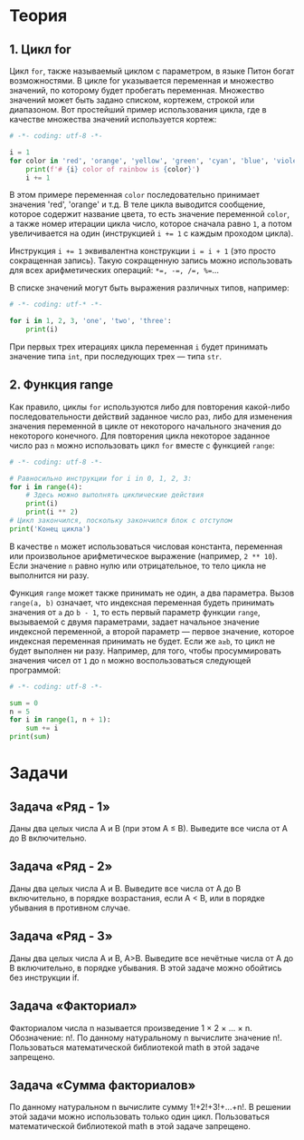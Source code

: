 # Теория
## 1. Цикл for
Цикл `for`, также называемый циклом с параметром, в языке Питон богат возможностями. 
В цикле for указывается переменная и множество значений, по которому будет пробегать переменная. 
Множество значений может быть задано списком, кортежем, строкой или диапазоном.
Вот простейший пример использования цикла, где в качестве множества значений используется кортеж:

```python
# -*- coding: utf-8 -*-

i = 1
for color in 'red', 'orange', 'yellow', 'green', 'cyan', 'blue', 'violet':
    print(f'# {i} color of rainbow is {color}')
    i += 1
```

В этом примере переменная `color` последовательно принимает значения 'red', 'orange' и т.д. 
В теле цикла выводится сообщение, которое содержит название цвета, то есть значение переменной `color`, 
а также номер итерации цикла  число, которое сначала равно `1`, а потом увеличивается на один (инструкцией `i += 1` с каждым проходом цикла).

Инструкция `i += 1` эквивалентна конструкции `i = i + 1` (это просто сокращенная запись). 
Такую сокращенную запись можно использовать для всех арифметических операций: `*=, -=, /=, %=`...

В списке значений могут быть выражения различных типов, например:

```python
# -*- coding: utf-* -*-

for i in 1, 2, 3, 'one', 'two', 'three':
    print(i)
```

При первых трех итерациях цикла переменная `i` будет принимать значение типа `int`, при последующих трех — типа `str`.

## 2. Функция range
Как правило, циклы `for` используются либо для повторения какой-либо последовательности действий заданное число раз, 
либо для изменения значения переменной в цикле от некоторого начального значения до некоторого конечного.
Для повторения цикла некоторое заданное число раз `n` можно использовать цикл `for` вместе с функцией `range`:

```python
# -*- coding: utf-8 -*-

# Равносильно инструкции for i in 0, 1, 2, 3:
for i in range(4):
    # Здесь можно выполнять циклические действия
    print(i)
    print(i ** 2)
# Цикл закончился, поскольку закончился блок с отступом
print('Конец цикла')
```

В качестве `n` может использоваться числовая константа, переменная или произвольное арифметическое выражение 
(например, `2 ** 10`). Если значение `n` равно нулю или отрицательное, то тело цикла не выполнится ни разу.

Функция `range` может также принимать не один, а два параметра. Вызов `range(a, b)` означает, 
что индексная переменная будеть принимать значения от `a` до `b - 1`, то есть первый параметр функции `range`, 
вызываемой с двумя параметрами, задает начальное значение индексной переменной, а второй параметр — первое значение, 
которое индексная переменная принимать не будет. Если же `a≥b`, то цикл не будет выполнен ни разу. Например, для того, чтобы 
просуммировать значения чисел от `1` до `n` можно воспользоваться следующей программой:

```python
# -*- coding: utf-8 -*-

sum = 0
n = 5
for i in range(1, n + 1):
    sum += i
print(sum)
```

# Задачи
## Задача «Ряд - 1»
Даны два целых числа A и B (при этом A ≤ B). Выведите все числа от A до B включительно.

## Задача «Ряд - 2»
Даны два целых числа A и В. Выведите все числа от A до B включительно, в порядке возрастания, 
если A < B, или в порядке убывания в противном случае.

## Задача «Ряд - 3»
Даны два целых числа A и В, A>B. 
Выведите все нечётные числа от A до B включительно, в порядке убывания. 
В этой задаче можно обойтись без инструкции if.

## Задача «Факториал»
Факториалом числа n называется произведение 1 × 2 × ... × n. Обозначение: n!.
По данному натуральному n вычислите значение n!. Пользоваться математической библиотекой math в этой задаче запрещено.

## Задача «Сумма факториалов»
По данному натуральном n вычислите сумму 1!+2!+3!+...+n!. В решении этой задачи можно использовать только один цикл. 
Пользоваться математической библиотекой math в этой задаче запрещено.
